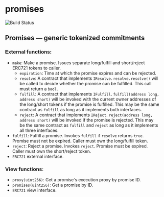 # promises

![Build Status](https://github.com/horsefacts/promises/actions/workflows/.github/workflows/test.yml/badge.svg?branch=main)

## Promises — generic tokenized commitments

### External functions:

- `make`: Make a promise. Issues separate long/fulfill and short/reject ERC721 tokens to caller.
  - `expiration`: Time at which the promise expires and can be rejected.
  - `resolve`: A contract that implements `IResolve`. `resolve.resolve()` will be called to decide whether the promise can be fulfilled. This call must return a `bool`.
  - `fulfill`: A contract that implements `IFulfill`. `fulfill(address long, address short)` will be invoked with the current owner addresses of the long/short tokens if the promise is fulfilled. This may be the same contract as `fulfill` as long as it implements both interfaces.
  - `reject`: A contract that implements `IReject`. `reject(address long, address short)` will be invoked if the promise is rejected. This may be the same contract as `fulfill` and `reject` as long as it implements all three interfaces.
- `fulfill`: Fulfill a promise. Invokes `fulfill` if `resolve` returns `true`. Promise must not be expired. Caller must own the long/fulfill token.
- `reject`: Reject a promise. Invokes `reject`. Promise must be expired. Caller must own the short/reject token.
- `ERC721` external interface.

### View functions:

- `proxy(uint256)`: Get a promise's execution proxy by promise ID.
- `promises(uint256)`: Get a promise by ID.
- `ERC721` view interface.

